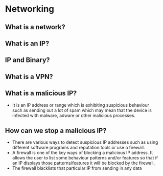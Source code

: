# Networking
## What is a network? 

## What is an IP?

## IP and Binary?

## What is a VPN?



## What is a malicious IP?
- It is an IP address or range which is exhibiting suspicious behaviour such as sending out a lot of spam which may mean that the device is infected with malware, adware or other malicious processes. 

## How can we stop a malicious IP?
- There are various ways to detect suspicious IP addresses such as using different software programs and reputation tools or use a firewall.
- A firewall is one of the key ways of blocking a malicious IP address. It allows the user to list some behaviour patterns and/or features so that if an IP displays those patterns/features it will be blocked by the firewall. 
- The firewall blacklists that particular IP from sending in any data